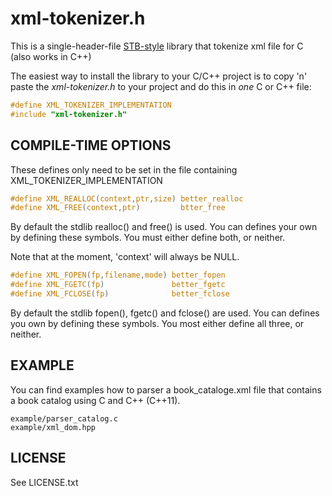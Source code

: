 xml-tokenizer.h
===============

This is a single-header-file [STB-style](https://github.com/nothings/stb/blob/master/docs/stb_howto.txt) library that tokenize xml file for C (also works in C++)

The easiest way to install the library to your C/C++ project is to copy 'n' paste the *xml-tokenizer.h* to your project and do this in *one* C or C++ file:

``` C
#define XML_TOKENIZER_IMPLEMENTATION
#include "xml-tokenizer.h"
```

COMPILE-TIME OPTIONS
--------------------

These defines only need to be set in the file containing XML_TOKENIZER_IMPLEMENTATION

``` C
#define XML_REALLOC(context,ptr,size) better_realloc
#define XML_FREE(context,ptr)         btter_free
```

By default the stdlib realloc() and free() is used. You can defines your own by defining these symbols. You must either define both, or neither.

Note that at the moment, 'context' will always be NULL.

``` C
#define XML_FOPEN(fp,filename,mode) better_fopen
#define XML_FGETC(fp)               better_fgetc
#define XML_FCLOSE(fp)              better_fclose
```

By default the stdlib fopen(), fgetc() and fclose() are used. You can defines you own by defining these symbols. You most either define all three, or neither.

EXAMPLE
-------

You can find examples how to parser a book_cataloge.xml file that contains a book catalog using C and C++ (C++11).

```
example/parser_catalog.c
example/xml_dom.hpp
```

LICENSE
-------

See LICENSE.txt
